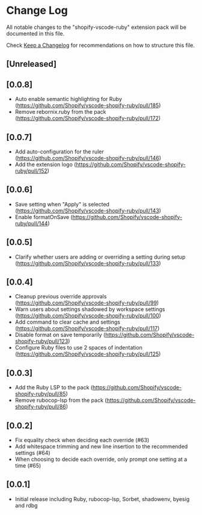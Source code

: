 # Change Log

All notable changes to the "shopify-vscode-ruby" extension pack will be documented in this file.

Check [Keep a Changelog](http://keepachangelog.com/) for recommendations on how to structure this file.

## [Unreleased]

## [0.0.8]

- Auto enable semantic highlighting for Ruby (https://github.com/Shopify/vscode-shopify-ruby/pull/185)
- Remove rebornix.ruby from the pack (https://github.com/Shopify/vscode-shopify-ruby/pull/172)

## [0.0.7]

- Add auto-configuration for the ruler (https://github.com/Shopify/vscode-shopify-ruby/pull/146)
- Add the extension logo (https://github.com/Shopify/vscode-shopify-ruby/pull/152)

## [0.0.6]

- Save setting when "Apply" is selected (https://github.com/Shopify/vscode-shopify-ruby/pull/143)
- Enable formatOnSave (https://github.com/Shopify/vscode-shopify-ruby/pull/144)

## [0.0.5]

- Clarify whether users are adding or overriding a setting during setup (https://github.com/Shopify/vscode-shopify-ruby/pull/133)

## [0.0.4]

- Cleanup previous override approvals (https://github.com/Shopify/vscode-shopify-ruby/pull/99)
- Warn users about settings shadowed by workspace settings (https://github.com/Shopify/vscode-shopify-ruby/pull/100)
- Add command to clear cache and settings (https://github.com/Shopify/vscode-shopify-ruby/pull/117)
- Disable format on save temporarily (https://github.com/Shopify/vscode-shopify-ruby/pull/123)
- Configure Ruby files to use 2 spaces of indentation (https://github.com/Shopify/vscode-shopify-ruby/pull/125)

## [0.0.3]

- Add the Ruby LSP to the pack (https://github.com/Shopify/vscode-shopify-ruby/pull/85)
- Remove rubocop-lsp from the pack (https://github.com/Shopify/vscode-shopify-ruby/pull/86)

## [0.0.2]

- Fix equality check when deciding each override (#63)
- Add whitespace trimming and new line insertion to the recommended settings (#64)
- When choosing to decide each override, only prompt one setting at a time (#65)

## [0.0.1]

- Initial release including Ruby, rubocop-lsp, Sorbet, shadowenv, byesig and rdbg
